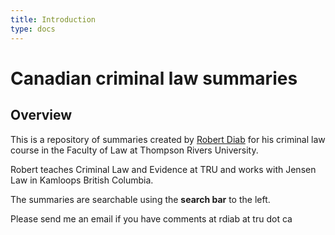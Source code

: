 ```yaml
---
title: Introduction
type: docs
---
```


# Canadian criminal law summaries

## Overview

This is a repository of summaries created by [Robert Diab][1] for his criminal law course in the Faculty of Law at Thompson Rivers University.

Robert teaches Criminal Law and Evidence at TRU and works with Jensen Law in Kamloops British Columbia.

The summaries are searchable using the **search bar** to the left.

Please send me an email if you have comments at rdiab at tru dot ca

[1]:https://www.robertdiab.ca
